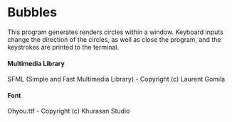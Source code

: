 # Bubbles
This program generates renders circles within a window. Keyboard inputs change the direction of the circles, as well as close the program, and the keystrokes are printed to the terminal.

#### Multimedia Library
SFML (Simple and Fast Multimedia Library) - Copyright (c) Laurent Gomila

#### Font
Ohyou.ttf - Copyright (c) Khurasan Studio
